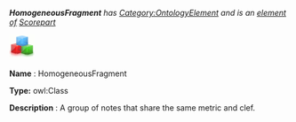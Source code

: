 ___HomogeneousFragment__ 
 has
 [Category:OntologyElement](../../Category/OntologyElement "Category:OntologyElement") 
 and is an
 [element of](../../Property/ElementOf "Property:ElementOf") 
[Scorepart](../../Submissions/Scorepart "Submissions:Scorepart")_




  





[![Class](../public/images/thumb/2/27/Class.gif/45px-Class.gif)](../../Image/Class.gif "Class")


__Name__ 
 : HomogeneousFragment
 



__Type:__ 
 owl:Class
 



__Description__ 
 : A group of notes that share the same metric and clef.